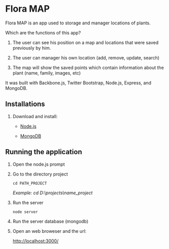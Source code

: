 # Flora MAP #

Flora MAP is an app used to storage and manager locations of plants.

Which are the functions of this app?

 1. The user can see his position on a map and locations that were saved previously by him.
 
 2. The user can manager his own location (add, remove, update, search)
 
 3. The map will show the saved points which contain information about the plant (name, family, images, etc)
 

It was built with Backbone.js, Twitter Bootstrap, Node.js, Express, and MongoDB.

## Installations

1. Download and install:
   
   - [Node.js](http://nodejs.org/)
   
   - [MongoDB](http://www.mongodb.org/)


## Running the application ##

1. Open the node.js prompt

2. Go to the directory project

    `cd PATH_PROJECT`
    
    *Example: cd D:\projects\name_project*    

3. Run the server

    `node server`

4. Run the server database (mongodb)

5. Open an web broweser and the url:

    [http://localhost:3000/](http://localhost:3000/)